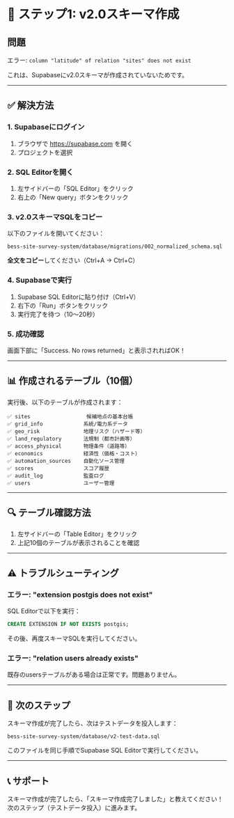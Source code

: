 # 🚨 ステップ1: v2.0スキーマ作成

## 問題

エラー: `column "latitude" of relation "sites" does not exist`

これは、Supabaseにv2.0スキーマが作成されていないためです。

---

## ✅ 解決方法

### 1. Supabaseにログイン

1. ブラウザで https://supabase.com を開く
2. プロジェクトを選択

### 2. SQL Editorを開く

1. 左サイドバーの「SQL Editor」をクリック
2. 右上の「New query」ボタンをクリック

### 3. v2.0スキーマSQLをコピー

以下のファイルを開いてください：

```
bess-site-survey-system/database/migrations/002_normalized_schema.sql
```

**全文をコピー**してください（Ctrl+A → Ctrl+C）

### 4. Supabaseで実行

1. Supabase SQL Editorに貼り付け（Ctrl+V）
2. 右下の「Run」ボタンをクリック
3. 実行完了を待つ（10〜20秒）

### 5. 成功確認

画面下部に「Success. No rows returned」と表示されればOK！

---

## 📊 作成されるテーブル（10個）

実行後、以下のテーブルが作成されます：

```
✅ sites                  候補地点の基本台帳
✅ grid_info             系統/電力系データ
✅ geo_risk              地理リスク（ハザード等）
✅ land_regulatory       法規制（都市計画等）
✅ access_physical       物理条件（道路等）
✅ economics             経済性（価格・コスト）
✅ automation_sources    自動化ソース管理
✅ scores                スコア履歴
✅ audit_log             監査ログ
✅ users                 ユーザー管理
```

---

## 🔍 テーブル確認方法

1. 左サイドバーの「Table Editor」をクリック
2. 上記10個のテーブルが表示されることを確認

---

## ⚠️ トラブルシューティング

### エラー: "extension postgis does not exist"

SQL Editorで以下を実行：
```sql
CREATE EXTENSION IF NOT EXISTS postgis;
```

その後、再度スキーマSQLを実行してください。

### エラー: "relation users already exists"

既存のusersテーブルがある場合は正常です。問題ありません。

---

## 🎯 次のステップ

スキーマ作成が完了したら、次はテストデータを投入します：

```
bess-site-survey-system/database/v2-test-data.sql
```

このファイルを同じ手順でSupabase SQL Editorで実行してください。

---

## 📞 サポート

スキーマ作成が完了したら、「スキーマ作成完了しました」と教えてください！
次のステップ（テストデータ投入）に進みます。
